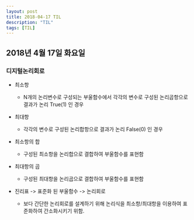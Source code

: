 ```yaml
---
layout: post
title: 2018-04-17 TIL
description: "TIL"
tags: [TIL]
---
```

## 2018년 4월 17일 화요일
### 디지털논리회로
- 최소항
  - N개의 논리변수로 구성되는 부울함수에서 각각의 변수로 구성된 논리곱항으로 결과가 논리 True(1) 인 경우
- 최대항
  - 각각의 변수로 구성된 논리합항으로 결과가 논리 False(0) 인 경우

- 최소항의 합
  - 구성된 최소항을 논리합으로 결합하여 부울함수를 표현함
- 최대항의 곱
  - 구성된 최대항을 논리곱으로 결합하여 부울함수를 표현함

- 진리표 -> 표준화 된 부울함수 -> 논리회로
  - 보다 간단한 논리회로를 설계하기 위해 논리식을 최소항/최대항을 이용하여 표준화하여 간소화시키기 위함.